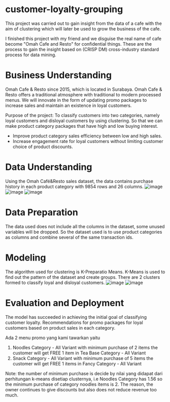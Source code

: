 # customer-loyalty-grouping
This project was carried out to gain insight from the data of a cafe with the aim of clustering which will later be used to grow the business of the cafe.

I finished this project with my friend and we disguise the real name of cafe become "Omah Cafe and Resto" for confidential things. These are the process to gain the insight based on (CRISP DM) cross-industry standard process for data mining.

# Business Understanding
Omah Cafe & Resto since 2015, which is located in Surabaya. Omah Cafe & Resto offers a traditional atmosphere with traditional to modern processed menus. We will innovate in the form of updating promo packages to increase sales and maintain an existence in loyal customers.

Purpose of the project: To classify customers into two categories, namely loyal customers and disloyal customers by using clustering. So that we can make product category packages that have high and low buying interest.

- Improve product category sales efficiency between low and high sales.
- Increase engagement rate for loyal customers without limiting customer choice of product discounts.

# Data Understanding
Using the Omah Café&Resto sales dataset, the data contains purchase history in each product category with 9854 rows and 26 columns. 
![image](https://user-images.githubusercontent.com/100661486/156867470-a87cf5fa-74bc-4b09-86f3-021aeb60691e.png)
![image](https://user-images.githubusercontent.com/100661486/156867484-b11539fb-12b4-4ee6-819a-f9cad3c89f7f.png)
![image](https://user-images.githubusercontent.com/100661486/156867492-fde06994-f8e4-4220-9fbf-73b4b21ea4d2.png)


# Data Preparation
The data used does not include all the columns in the dataset, some unused variables will be dropped. So the dataset used is to use product categories as columns and combine several of the same transaction ids.

# Modeling
The algorithm used for clustering is K-Preparatio Means. K-Means is used to find out the pattern of the dataset and create groups. There are 2 clusters formed to classify loyal and disloyal customers.
![image](https://user-images.githubusercontent.com/100661486/156867974-1e13f202-2ec5-4fcf-a7ca-736fe7a480fa.png)
![image](https://user-images.githubusercontent.com/100661486/156868031-fe6115ee-81e5-4cf6-abd8-e743ecc86adf.png)

# Evaluation and Deployment
The model has succeeded in achieving the initial goal of classifying customer loyalty. Recommendations for promo packages for loyal customers based on product sales in each category.

Ada 2 menu promo yang kami tawarkan yaitu 
1. Noodles Category - All Variant with minimum purchase of 2 items the customer will get FREE 1 item in Tea Base Category - All Variant
2. Snack Category - All Variant with minimum purchase of 5 items the customer will get FREE 1 items in Fancy Category - All Variant

Note: the number of minimum purchase is decide by nilai yang didapat dari perhitungan k-means disetiap clusternya, i.e Noodles Category has 1.56 so the minimum purchase of category noodles items is 2. The reason, the owner continues to give discounts but also does not reduce revenue too much.
